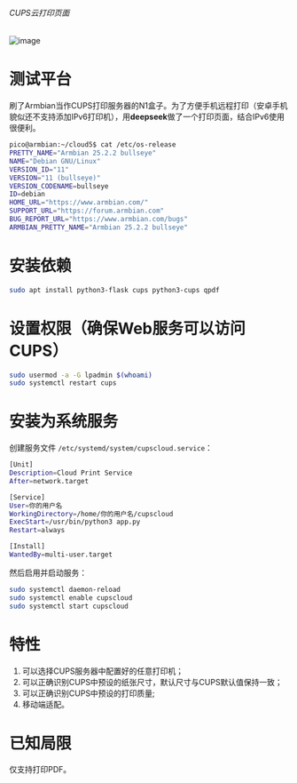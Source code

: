 ###### CUPS云打印页面
![image](https://github.com/user-attachments/assets/b464cb4a-d997-4763-bdce-41e7ff7f41f7)

# 测试平台
刷了Armbian当作CUPS打印服务器的N1盒子。为了方便手机远程打印（安卓手机貌似还不支持添加IPv6打印机），用**deepseek**做了一个打印页面，结合IPv6使用很便利。
```bash
pico@armbian:~/cloud5$ cat /etc/os-release 
PRETTY_NAME="Armbian 25.2.2 bullseye"
NAME="Debian GNU/Linux"
VERSION_ID="11"
VERSION="11 (bullseye)"
VERSION_CODENAME=bullseye
ID=debian
HOME_URL="https://www.armbian.com/"
SUPPORT_URL="https://forum.armbian.com"
BUG_REPORT_URL="https://www.armbian.com/bugs"
ARMBIAN_PRETTY_NAME="Armbian 25.2.2 bullseye"
```
# 安装依赖
```bash
sudo apt install python3-flask cups python3-cups qpdf
```
# 设置权限（确保Web服务可以访问CUPS）
```bash
sudo usermod -a -G lpadmin $(whoami)
sudo systemctl restart cups
```
# 安装为系统服务
创建服务文件 `/etc/systemd/system/cupscloud.service`：
```bash
[Unit]
Description=Cloud Print Service
After=network.target

[Service]
User=你的用户名
WorkingDirectory=/home/你的用户名/cupscloud
ExecStart=/usr/bin/python3 app.py
Restart=always

[Install]
WantedBy=multi-user.target
```
然后启用并启动服务：
```bash
sudo systemctl daemon-reload
sudo systemctl enable cupscloud
sudo systemctl start cupscloud
```
# 特性
1. 可以选择CUPS服务器中配置好的任意打印机；
2. 可以正确识别CUPS中预设的纸张尺寸，默认尺寸与CUPS默认值保持一致；
3. 可以正确识别CUPS中预设的打印质量;
4. 移动端适配。
# 已知局限
仅支持打印PDF。

